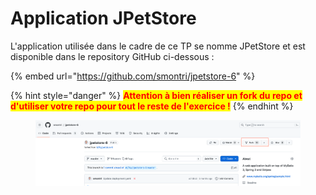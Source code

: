 # Application JPetStore

L'application utilisée dans le cadre de ce TP se nomme JPetStore et est disponible dans le repository GitHub ci-dessous :

{% embed url="https://github.com/smontri/jpetstore-6" %}

{% hint style="danger" %}
<mark style="color:red;">**Attention à bien réaliser un fork du repo et d'utiliser votre repo pour tout le reste de l'exercice !**</mark>
{% endhint %}

<figure><img src="../.gitbook/assets/image (1) (1) (1) (1).png" alt=""><figcaption></figcaption></figure>
